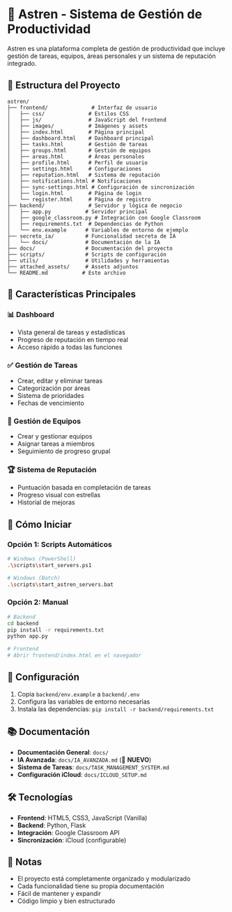 # 🚀 Astren - Sistema de Gestión de Productividad

Astren es una plataforma completa de gestión de productividad que incluye gestión de tareas, equipos, áreas personales y un sistema de reputación integrado.

## 📁 Estructura del Proyecto

```
astren/
├── frontend/              # Interfaz de usuario
│   ├── css/              # Estilos CSS
│   ├── js/               # JavaScript del frontend
│   ├── images/           # Imágenes y assets
│   ├── index.html        # Página principal
│   ├── dashboard.html    # Dashboard principal
│   ├── tasks.html        # Gestión de tareas
│   ├── groups.html       # Gestión de equipos
│   ├── areas.html        # Áreas personales
│   ├── profile.html      # Perfil de usuario
│   ├── settings.html     # Configuraciones
│   ├── reputation.html   # Sistema de reputación
│   ├── notifications.html # Notificaciones
│   ├── sync-settings.html # Configuración de sincronización
│   ├── login.html        # Página de login
│   └── register.html     # Página de registro
├── backend/              # Servidor y lógica de negocio
│   ├── app.py           # Servidor principal
│   ├── google_classroom.py # Integración con Google Classroom
│   ├── requirements.txt  # Dependencias de Python
│   └── env.example      # Variables de entorno de ejemplo
├── secreto_ia/          # Funcionalidad secreta de IA
│   └── docs/            # Documentación de la IA
├── docs/                # Documentación del proyecto
├── scripts/             # Scripts de configuración
├── utils/               # Utilidades y herramientas
├── attached_assets/     # Assets adjuntos
└── README.md           # Este archivo
```

## 🎯 Características Principales

### 📊 Dashboard
- Vista general de tareas y estadísticas
- Progreso de reputación en tiempo real
- Acceso rápido a todas las funciones

### ✅ Gestión de Tareas
- Crear, editar y eliminar tareas
- Categorización por áreas
- Sistema de prioridades
- Fechas de vencimiento

### 👥 Gestión de Equipos
- Crear y gestionar equipos
- Asignar tareas a miembros
- Seguimiento de progreso grupal

### 🏆 Sistema de Reputación
- Puntuación basada en completación de tareas
- Progreso visual con estrellas
- Historial de mejoras

## 🚀 Cómo Iniciar

### Opción 1: Scripts Automáticos
```bash
# Windows (PowerShell)
.\scripts\start_servers.ps1

# Windows (Batch)
.\scripts\start_astren_servers.bat
```

### Opción 2: Manual
```bash
# Backend
cd backend
pip install -r requirements.txt
python app.py

# Frontend
# Abrir frontend/index.html en el navegador
```

## 🔧 Configuración

1. Copia `backend/env.example` a `backend/.env`
2. Configura las variables de entorno necesarias
3. Instala las dependencias: `pip install -r backend/requirements.txt`

## 📚 Documentación

- **Documentación General**: `docs/`
- **IA Avanzada**: `docs/IA_AVANZADA.md` (📖 **NUEVO**)
- **Sistema de Tareas**: `docs/TASK_MANAGEMENT_SYSTEM.md`
- **Configuración iCloud**: `docs/ICLOUD_SETUP.md`

## 🛠️ Tecnologías

- **Frontend**: HTML5, CSS3, JavaScript (Vanilla)
- **Backend**: Python, Flask
- **Integración**: Google Classroom API
- **Sincronización**: iCloud (configurable)

## 📝 Notas

- El proyecto está completamente organizado y modularizado
- Cada funcionalidad tiene su propia documentación
- Fácil de mantener y expandir
- Código limpio y bien estructurado 